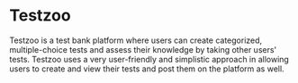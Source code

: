 # Testzoo
Testzoo is a test bank platform where users can create categorized, multiple-choice tests and assess their knowledge by taking other users' tests. Testzoo uses a very user-friendly and simplistic approach in allowing users to create and view their tests and post them on the platform as well.


